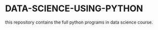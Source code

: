 # DATA-SCIENCE-USING-PYTHON
this repository contains the full python programs in data science course.
